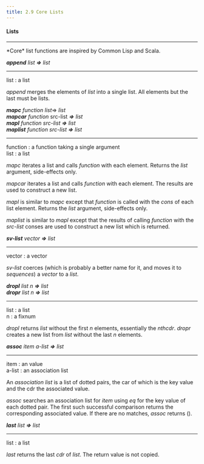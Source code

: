 ```yaml
---
title: 2.9 Core Lists
---
```


#### **Lists**

<hr>
*Core* list functions are inspired by Common Lisp and Scala.


***append*** *list* ***=>*** *list*

<hr>

<div class="list">
<span class="dfn">list</span> : a <span class="dfn">list</span></br>
</div>



*append* merges the elements of *list* into a single list. All elements but the last must be lists.



***mapc*** *function* *list*=> *list*</br>
***mapcar*** *function*  src-list ***=>*** *list*</br>
***mapl***  *function* *src-list* ***=>*** *list*</br>
***maplist*** *function* *src-list* ***=>*** *list*

<hr>

<div class="list">
<span class="dfn">function</span> : a <span class="dfn">function</span> taking a single argument</br>
<span class="dfn">list</span> : a <span class="dfn">list</span></br>
</div>



*mapc* iterates a list and calls *function* with each element. Returns the *list* argument, side-effects only.

*mapcar* iterates a list and calls *function* with each element. The results are used to construct a new list.

*mapl* is similar to *mapc* except that *function* is called with the *cons* of each list element. Returns the *list* argument, side-effects only.

*maplist* is similar to *mapl* except that the results of calling *function* with the *src-list* conses are used to construct a new list which is returned. 





***sv-list*** *vector* ***=>*** *list*

<hr>



<div class="list">
<span class="dfn">vector</span> : a <span class="dfn">vector</span></br>
</div>


*sv-list* coerces (which is probably a better name for it, and moves it to *sequences*) a *vector* to a *list*.



***dropl*** *list* *n* ***=>*** *list*</br>
***dropr*** *list* *n* ***=>*** *list*

<hr>

<div class="list">
<span class="dfn">list</span> : a <span class="dfn">list</span></br>
<span class="dfn">n</span> : a <span class="dfn">fixnum</span></br>
</div>


*dropl* returns *list* without the first *n* elements, essentially the *nthcdr*.
*dropr* creates a new list from *list* without the last *n* elements. 



***assoc*** *item*  *a-list* ***=>*** *list*

<hr>

<div class="list">
<span class="dfn">item</span> : an <span class="dfn">value</span></br>
<span class="dfn">a-list</span> : an <span class="dfn">association list</span></br>
</div>



An *association list* is a list of dotted pairs, the car of which is the key value and the cdr the associated value.

*assoc* searches an association list for *item* using *eq* for the key value of each dotted pair. The first such successful comparison returns the corresponding associated value. If there are no matches, *assoc* returns ().



***last*** *list* ***=>*** *list*

<hr>
<div class="list">
<span class="dfn">list</span> : a <span class="dfn">list</span></br>
</div>



*last* returns the last *cdr* of *list*.  The return value is not copied.
